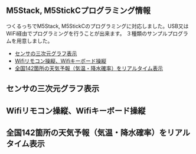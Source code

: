 ## M5Stack, M5StickCプログラミング情報
つくるっちでM5Stack, M5StickCのプログラミングに対応しました。USB又はWiFi経由でプログラミングを行うことが出来ます。
３種類のサンプルプログラムを用意しました。
- [センサの三次元グラフ表示](#ses1)
- [Wifiリモコン操縦、Wifiキーボード操縦](#ses2)
- [全国142箇所の天気予報（気温・降水確率）をリアルタイム表示](#ses3)

## センサの三次元グラフ表示<a name="ses1"></a>


















## Wifiリモコン操縦、Wifiキーボード操縦<a name="ses2"></a>











## 全国142箇所の天気予報（気温・降水確率）をリアルタイム表示<a name="ses3"></a>

